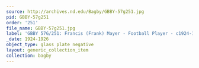 ```yaml
---
source: http://archives.nd.edu/Bagby/GBBY-57g251.jpg
pid: GBBY-57g251
order: '251'
file_name: GBBY-57g251.jpg
label: 'GBBY 57G/251: Francis (Frank) Mayer - Football Player - c1924-1926'
_date: 1924-1926
object_type: glass plate negative
layout: generic_collection_item
collection: bagby
---
```


